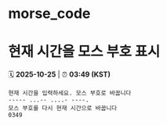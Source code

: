 # morse_code
# 현재 시간을 모스 부호 표시
<!-- MORSE_TIME_START -->
🗓️ **2025-10-25** | ⏰ **03:49 (KST)**

```
현재 시간을 입력하세요. 모스 부호로 바꿉니다
----- ...-- ....- ----.
모스 부호를 다시 현재 시간으로 바꿉니다
0349
```
<!-- MORSE_TIME_END -->
